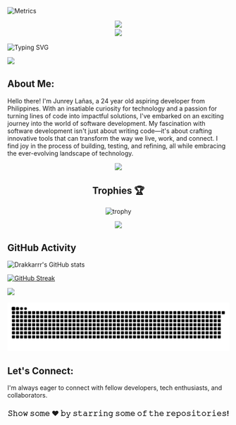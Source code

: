 ![Metrics](https://metrics.lecoq.io/drakkarrr?template=classic&languages=1&achievements=1¬able=1&base.indepth=false&base.hireable=false&languages.limit=8&languages.threshold=0%25&languages.other=false&languages.colors=github&languages.sections=most-used&languages.indepth=false&languages.analysis.timeout=15&languages.categories=markup%2C%20programming&languages.recent.categories=markup%2C%20programming&languages.recent.load=300&languages.recent.days=14&achievements.threshold=C&achievements.secrets=true&achievements.display=detailed&achievements.limit=0¬able.from=organization¬able.repositories=false¬able.indepth=false¬able.types=commit&config.timezone=America%2FNew%20York)



<div align="center">
  <img src="https://media.giphy.com/media/WSBeyxvC1jH496xQGA/giphy.gif" width="700" height="auto"/>
  
</div>

<div align="center">
  <img src="https://camo.githubusercontent.com/86a3b6db470f1a0429f7355c08d1edabf3d2c804/68747470733a2f2f6d69726f2e6d656469756d2e636f6d2f6d61782f313336302f312a495247486d69477361313673746564517649615a66772e676966" width="700" height="auto"/>
  
</div>

![Typing SVG](https://readme-typing-svg.herokuapp.com?size=57&duration=1800&color=00DB4D&multiline=true&width=1200&height=150&lines=Welcome+Visitor!;I'm+Junrey+La%C3%B1as%2C+An+aspiring+dev💻+;++++++)

[![](https://visitcount.itsvg.in/api?id=Drakkarrr&label=Profile%20Views&color=6&icon=5&pretty=true)](https://visitcount.itsvg.in)

## About Me:

Hello there! I'm Junrey Lañas, a 24 year old aspiring developer from Philippines. With an insatiable curiosity for technology and a passion for turning lines of code into impactful solutions, I've embarked on an exciting journey into the world of software development.
My fascination with software development isn't just about writing code—it's about crafting innovative tools that can transform the way we live, work, and connect. I find joy in the process of building, testing, and refining, all while embracing the ever-evolving landscape of technology.

<div align="center">
  
  <img src="https://media.tenor.com/3EF8H9xyJfgAAAAC/killua-gon.gif"  />
  
</div>



<div align="center">
  
## Trophies 🏆
![trophy](https://github-profile-trophy.vercel.app/?username=Drakkarrr&column=3&theme=radical&count_private=true&include_all_commits=true)
  
</div>


<div align="center">
  
  <img src="https://camo.githubusercontent.com/3b7c592ede97b6138ffd4b1cc1541c2f3b11fd39/687474703a2f2f33312e6d656469612e74756d626c722e636f6d2f31376665613932306666333665663466356238373764353231366137616164392f74756d626c725f6d6f39786a65387a5a34317163626975666f315f313238302e676966" width="700" height="auto"/>
  
</div>

## GitHub Activity

![Drakkarrr's GitHub stats](https://github-readme-stats.vercel.app/api?username=Drakkarrr&show_icons=true&theme=chartreuse-dark&count_private=true&include_all_commits=true&show=reviews,discussions_started,discussions_answered,prs_merged,prs_merged_percentage)

[![GitHub Streak](https://streak-stats.demolab.com?user=Drakkarrr&theme=chartreuse-dark&date_format=n%2Fj%5B%2FY%5D&count_private=true&include_all_commits=true)](https://git.io/streak-stats)

<img width="350" src="https://github-readme-stats.vercel.app/api/top-langs/?username=Drakkarrr&layout=compact&title_color=00ff00&text_color=00ff00&langs_count=20&bg_color=000&count_private=true&include_all_commits=true"/>

![Typing SVG](./github-user-contribution.svg)

## Let's Connect:

I'm always eager to connect with fellow developers, tech enthusiasts, and collaborators.

<div align="center">

### 𝚂𝚑𝚘𝚠 𝚜𝚘𝚖𝚎 ❤️ 𝚋𝚢 𝚜𝚝𝚊𝚛𝚛𝚒𝚗𝚐 𝚜𝚘𝚖𝚎 𝚘𝚏 𝚝𝚑𝚎 𝚛𝚎𝚙𝚘𝚜𝚒𝚝𝚘𝚛𝚒𝚎𝚜!

</div>
